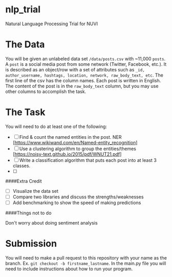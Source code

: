 # nlp_trial
Natural Language Processing Trial for NUVI

# The Data

You will be given an unlabeled data set `/data/posts.csv` with ~11,000 `posts`. A `post` is a social media post from some network (Twitter, Facebook, etc.). It is described as an object/row with a set of attributes such as `_id, author_username, hashtags, location, network, raw_body_text, etc`. The first line of the csv has the column names. Each post is written in English. The content of the post is in the `raw_body_text` column, but you may use other columns to accomplish the task. 

# The Task

You will need to do at least one of the following:

- [ ] Find & count the named entities in the post. NER [https://www.wikiwand.com/en/Named-entity_recognition]
- [ ] Use a clustering algorithm to group the entities/themes [https://noisy-text.github.io/2015/pdf/WNUT21.pdf]
- [ ] Write a classification algorithm that puts each post into at least 3 classes.
- [ ] 

####Extra Credit

- [ ] Visualize the data set
- [ ] Compare two libraries and discuss the strengths/weaknesses
- [ ] Add benchmarking to show the speed of making predictions

####Things not to do

Don't worry about doing sentiment analysis

# Submission
You will need to make a pull request to this repository with your name as the branch. Ex. `git checkout -b firstname_lastname`.
In the main.py file you will need to include instructions about how to run your program.

